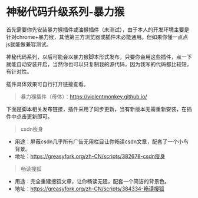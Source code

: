 # 神秘代码升级系列-暴力猴

首先需要你先安装暴力猴插件或油猴插件（未测试），由于本人的开发环境主要是针对chrome+暴力猴，其他第三方浏览器或插件未必能通用。但如果你懂一点点js就能做兼容测试。

神秘代码系列，以后可能会以暴力猴脚本形式发布，只要你会用这些插件，点一下就能自动安装开启，当然你也可以只复制我的源代码，因为我写的代码都比较短，有针对性。

插件具体效果可自行打开链接查看。

> 暴力猴插件（母体）：https://violentmonkey.github.io/
 
下面是脚本相关发布链接，插件采用了同步更新，当有新版本无需重新安装，在插件中点击更新即可。

>csdn瘦身

* 用途：屏蔽csdn几乎所有广告无用栏目让你畅读csdn文章，配套了一个小鸟背景。
* 地址：https://greasyfork.org/zh-CN/scripts/382678-csdn瘦身


>畅读搜狐

* 用途：完全重建搜狐文章，让你畅读无阻，配套一个简洁的背景色。
* 地址：https://greasyfork.org/zh-CN/scripts/384334-畅读搜狐




